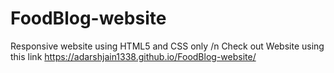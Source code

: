 # FoodBlog-website
Responsive website using HTML5 and CSS only 
/n Check out Website using this link 
https://adarshjain1338.github.io/FoodBlog-website/
